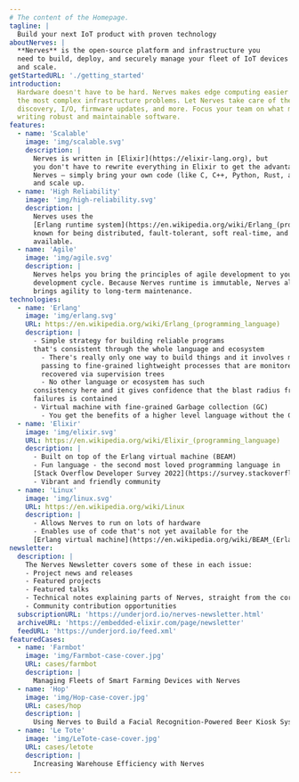 ```yaml
---
# The content of the Homepage.
tagline: |
  Build your next IoT product with proven technology
aboutNerves: |
  **Nerves** is the open-source platform and infrastructure you
  need to build, deploy, and securely manage your fleet of IoT devices at speed
  and scale.
getStartedURL: './getting_started'
introduction:
  Hardware doesn't have to be hard. Nerves makes edge computing easier by solving
  the most complex infrastructure problems. Let Nerves take care of the network,
  discovery, I/O, firmware updates, and more. Focus your team on what matters —
  writing robust and maintainable software.
features:
  - name: 'Scalable'
    image: 'img/scalable.svg'
    description: |
      Nerves is written in [Elixir](https://elixir-lang.org), but
      you don't have to rewrite everything in Elixir to get the advantages of
      Nerves — simply bring your own code (like C, C++, Python, Rust, and more)
      and scale up.
  - name: 'High Reliability'
    image: 'img/high-reliability.svg'
    description: |
      Nerves uses the
      [Erlang runtime system](https://en.wikipedia.org/wiki/Erlang_(programming_language)),
      known for being distributed, fault-tolerant, soft real-time, and highly
      available.
  - name: 'Agile'
    image: 'img/agile.svg'
    description: |
      Nerves helps you bring the principles of agile development to your IoT
      development cycle. Because Nerves runtime is immutable, Nerves also
      brings agility to long-term maintenance.
technologies:
  - name: 'Erlang'
    image: 'img/erlang.svg'
    URL: https://en.wikipedia.org/wiki/Erlang_(programming_language)
    description: |
      - Simple strategy for building reliable programs
      that's consistent through the whole language and ecosystem
        - There's really only one way to build things and it involves message
        passing to fine-grained lightweight processes that are monitored and
        recovered via supervision trees
        - No other language or ecosystem has such
      consistency here and it gives confidence that the blast radius from
      failures is contained
      - Virtual machine with fine-grained Garbage collection (GC)
        - You get the benefits of a higher level language without the GC cost
  - name: 'Elixir'
    image: 'img/elixir.svg'
    URL: https://en.wikipedia.org/wiki/Elixir_(programming_language)
    description: |
      - Built on top of the Erlang virtual machine (BEAM)
      - Fun language - the second most loved programming language in
      [Stack Overflow Developer Survey 2022](https://survey.stackoverflow.co/2022/#section-most-loved-dreaded-and-wanted-programming-scripting-and-markup-languages)
      - Vibrant and friendly community
  - name: 'Linux'
    image: 'img/linux.svg'
    URL: https://en.wikipedia.org/wiki/Linux
    description: |
      - Allows Nerves to run on lots of hardware
      - Enables use of code that's not yet available for the
      [Erlang virtual machine](https://en.wikipedia.org/wiki/BEAM_(Erlang_virtual_machine))
newsletter:
  description: |
    The Nerves Newsletter covers some of these in each issue:
    - Project news and releases
    - Featured projects
    - Featured talks
    - Technical notes explaining parts of Nerves, straight from the core team
    - Community contribution opportunities
  subscriptionURL: 'https://underjord.io/nerves-newsletter.html'
  archiveURL: 'https://embedded-elixir.com/page/newsletter'
  feedURL: 'https://underjord.io/feed.xml'
featuredCases:
  - name: 'Farmbot'
    image: 'img/Farmbot-case-cover.jpg'
    URL: cases/farmbot
    description: |
      Managing Fleets of Smart Farming Devices with Nerves
  - name: 'Hop'
    image: 'img/Hop-case-cover.jpg'
    URL: cases/hop
    description: |
      Using Nerves to Build a Facial Recognition-Powered Beer Kiosk System
  - name: 'Le Tote'
    image: 'img/LeTote-case-cover.jpg'
    URL: cases/letote
    description: |
      Increasing Warehouse Efficiency with Nerves
---
```

